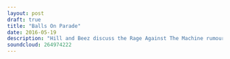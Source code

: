 ```yaml
---
layout: post
draft: true
title: "Balls On Parade"
date: 2016-05-19
description: "Hill and Beez discuss the Rage Against The Machine rumours, who will drum for The Misfits, the AWFUL new Buckcherry rap rock project and the brand new Brand New track. There's reviews on the new albums from Issues, Pup, DevilDriver and Tiger Army and Milk Teeth join us for Album Club this week to talk about The Darkness's Permission To Land. Now tell Beez to put some clothes on..."
soundcloud: 264974222
---
```

